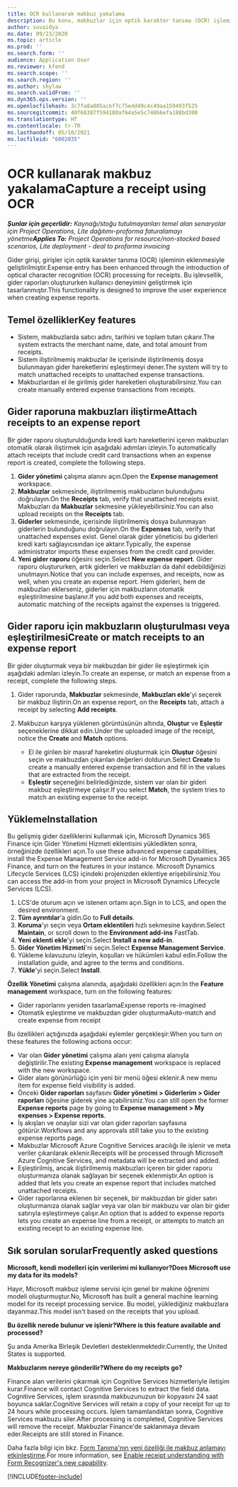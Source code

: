```yaml
---
title: OCR kullanarak makbuz yakalama
description: Bu konu, makbuzlar için optik karakter tanıma (OCR) işlemi hakkında bilgi sağlar.
author: suvaidya
ms.date: 09/23/2020
ms.topic: article
ms.prod: ''
ms.search.form: ''
audience: Application User
ms.reviewer: kfend
ms.search.scope: ''
ms.search.region: ''
ms.author: shylaw
ms.search.validFrom: ''
ms.dyn365.ops.version: ''
ms.openlocfilehash: 3c7fa8a805acbf7c75edd49c4c49aa159493f525
ms.sourcegitcommit: 40f68387f594180af64a5e5c748b6efa188bd300
ms.translationtype: HT
ms.contentlocale: tr-TR
ms.lasthandoff: 05/10/2021
ms.locfileid: "6002035"
---
```

# <a name="capture-a-receipt-using-ocr"></a><span data-ttu-id="0d9b6-103">OCR kullanarak makbuz yakalama</span><span class="sxs-lookup"><span data-stu-id="0d9b6-103">Capture a receipt using OCR</span></span>

<span data-ttu-id="0d9b6-104">_**Şunlar için geçerlidir:** Kaynağı/stoğu tutulmayanları temel alan senaryolar için Project Operations, Lite dağıtımı-proforma faturalamayı yönetme_</span><span class="sxs-lookup"><span data-stu-id="0d9b6-104">_**Applies To:** Project Operations for resource/non-stocked based scenarios, Lite deployment - deal to proforma invoicing_</span></span>

<span data-ttu-id="0d9b6-105">Gider girişi, girişler için optik karakter tanıma (OCR) işleminin eklenmesiyle geliştirilmiştir.</span><span class="sxs-lookup"><span data-stu-id="0d9b6-105">Expense entry has been enhanced through the introduction of optical character recognition (OCR) processing for receipts.</span></span> <span data-ttu-id="0d9b6-106">Bu işlevsellik, gider raporları oluştururken kullanıcı deneyimini geliştirmek için tasarlanmıştır.</span><span class="sxs-lookup"><span data-stu-id="0d9b6-106">This functionality is designed to improve the user experience when creating expense reports.</span></span>

## <a name="key-features"></a><span data-ttu-id="0d9b6-107">Temel özellikler</span><span class="sxs-lookup"><span data-stu-id="0d9b6-107">Key features</span></span>

- <span data-ttu-id="0d9b6-108">Sistem, makbuzlarda satıcı adını, tarihini ve toplam tutarı çıkarır.</span><span class="sxs-lookup"><span data-stu-id="0d9b6-108">The system extracts the merchant name, date, and total amount from receipts.</span></span>
- <span data-ttu-id="0d9b6-109">Sistem iliştirilmemiş makbuzlar ile içerisinde iliştirilmemiş dosya bulunmayan gider hareketlerini eşleştirmeyi dener.</span><span class="sxs-lookup"><span data-stu-id="0d9b6-109">The system will try to match unattached receipts to unattached expense transactions.</span></span>
- <span data-ttu-id="0d9b6-110">Makbuzlardan el ile girilmiş gider hareketleri oluşturabilirsiniz.</span><span class="sxs-lookup"><span data-stu-id="0d9b6-110">You can create manually entered expense transactions from receipts.</span></span>

## <a name="attach-receipts-to-an-expense-report"></a><span data-ttu-id="0d9b6-111">Gider raporuna makbuzları iliştirme</span><span class="sxs-lookup"><span data-stu-id="0d9b6-111">Attach receipts to an expense report</span></span>

<span data-ttu-id="0d9b6-112">Bir gider raporu oluşturulduğunda kredi kartı hareketlerini içeren makbuzları otomatik olarak iliştirmek için aşağıdaki adımları izleyin.</span><span class="sxs-lookup"><span data-stu-id="0d9b6-112">To automatically attach receipts that include credit card transactions when an expense report is created, complete the following steps.</span></span>

  1. <span data-ttu-id="0d9b6-113">**Gider yönetimi** çalışma alanını açın.</span><span class="sxs-lookup"><span data-stu-id="0d9b6-113">Open the **Expense management** workspace.</span></span>
  2. <span data-ttu-id="0d9b6-114">**Makbuzlar** sekmesinde, iliştirilmemiş makbuzların bulunduğunu doğrulayın.</span><span class="sxs-lookup"><span data-stu-id="0d9b6-114">On the **Receipts** tab, verify that unattached receipts exist.</span></span> <span data-ttu-id="0d9b6-115">Makbuzları da **Makbuzlar** sekmesine yükleyebilirsiniz.</span><span class="sxs-lookup"><span data-stu-id="0d9b6-115">You can also upload receipts on the **Receipts** tab.</span></span>
  3. <span data-ttu-id="0d9b6-116">**Giderler** sekmesinde, içerisinde iliştirilmemiş dosya bulunmayan giderlerin bulunduğunu doğrulayın.</span><span class="sxs-lookup"><span data-stu-id="0d9b6-116">On the **Expenses** tab, verify that unattached expenses exist.</span></span> <span data-ttu-id="0d9b6-117">Genel olarak gider yöneticisi bu giderleri kredi kartı sağlayıcısından içe aktarır.</span><span class="sxs-lookup"><span data-stu-id="0d9b6-117">Typically, the expense administrator imports these expenses from the credit card provider.</span></span>
  4. <span data-ttu-id="0d9b6-118">**Yeni gider raporu** öğesini seçin.</span><span class="sxs-lookup"><span data-stu-id="0d9b6-118">Select **New expense report**.</span></span> <span data-ttu-id="0d9b6-119">Gider raporu oluştururken, artık giderleri ve makbuzları da dahil edebildiğinizi unutmayın.</span><span class="sxs-lookup"><span data-stu-id="0d9b6-119">Notice that you can include expenses, and receipts, now as well, when you create an expense report.</span></span> <span data-ttu-id="0d9b6-120">Hem giderleri, hem de makbuzları eklerseniz, giderler için makbuzların otomatik eşleştirilmesine başlanır.</span><span class="sxs-lookup"><span data-stu-id="0d9b6-120">If you add both expenses and receipts, automatic matching of the receipts against the expenses is triggered.</span></span>

## <a name="create-or-match-receipts-to-an-expense-report"></a><span data-ttu-id="0d9b6-121">Gider raporu için makbuzların oluşturulması veya eşleştirilmesi</span><span class="sxs-lookup"><span data-stu-id="0d9b6-121">Create or match receipts to an expense report</span></span>
<span data-ttu-id="0d9b6-122">Bir gider oluşturmak veya bir makbuzdan bir gider ile eşleştirmek için aşağıdaki adımları izleyin.</span><span class="sxs-lookup"><span data-stu-id="0d9b6-122">To create an expense, or match an expense from a receipt, complete the following steps.</span></span>

  1. <span data-ttu-id="0d9b6-123">Gider raporunda, **Makbuzlar** sekmesinde, **Makbuzları ekle**'yi seçerek bir makbuz iliştirin.</span><span class="sxs-lookup"><span data-stu-id="0d9b6-123">On an expense report, on the **Receipts** tab, attach a receipt by selecting **Add receipts**.</span></span>
  2. <span data-ttu-id="0d9b6-124">Makbuzun karşıya yüklenen görüntüsünün altında, **Oluştur** ve **Eşleştir** seçeneklerine dikkat edin.</span><span class="sxs-lookup"><span data-stu-id="0d9b6-124">Under the uploaded image of the receipt, notice the **Create** and **Match** options.</span></span>

      - <span data-ttu-id="0d9b6-125">El ile girilen bir masraf hareketini oluşturmak için **Oluştur** öğesini seçin ve makbuzdan çıkarılan değerleri doldurun.</span><span class="sxs-lookup"><span data-stu-id="0d9b6-125">Select **Create** to create a manually entered expense transaction and fill in the values that are extracted from the receipt.</span></span>
      - <span data-ttu-id="0d9b6-126">**Eşleştir** seçeneğini belirlediğinizde, sistem var olan bir gideri makbuz eşleştirmeye çalışır.</span><span class="sxs-lookup"><span data-stu-id="0d9b6-126">If you select **Match**, the system tries to match an existing expense to the receipt.</span></span>

## <a name="installation"></a><span data-ttu-id="0d9b6-127">Yükleme</span><span class="sxs-lookup"><span data-stu-id="0d9b6-127">Installation</span></span>

<span data-ttu-id="0d9b6-128">Bu gelişmiş gider özelliklerini kullanmak için, Microsoft Dynamics 365 Finance için Gider Yönetimi Hizmeti eklentisini yükledikten sonra, örneğinizde özellikleri açın.</span><span class="sxs-lookup"><span data-stu-id="0d9b6-128">To use these advanced expense capabilities, install the Expense Management Service add-in for Microsoft Dynamics 365 Finance, and turn on the features in your instance.</span></span> <span data-ttu-id="0d9b6-129">Microsoft Dynamics Lifecycle Services (LCS) içindeki projenizden eklentiye erişebilirsiniz.</span><span class="sxs-lookup"><span data-stu-id="0d9b6-129">You can access the add-in from your project in Microsoft Dynamics Lifecycle Services (LCS).</span></span>

1. <span data-ttu-id="0d9b6-130">LCS'de oturum açın ve istenen ortamı açın.</span><span class="sxs-lookup"><span data-stu-id="0d9b6-130">Sign in to LCS, and open the desired environment.</span></span>
2. <span data-ttu-id="0d9b6-131">**Tüm ayrıntılar**'a gidin.</span><span class="sxs-lookup"><span data-stu-id="0d9b6-131">Go to **Full details**.</span></span>
3. <span data-ttu-id="0d9b6-132">**Koruma**'yı seçin veya **Ortam eklentileri** hızlı sekmesine kaydırın.</span><span class="sxs-lookup"><span data-stu-id="0d9b6-132">Select **Maintain**, or scroll down to the **Environment add-ins** FastTab.</span></span>
4. <span data-ttu-id="0d9b6-133">**Yeni eklenti ekle**'yi seçin.</span><span class="sxs-lookup"><span data-stu-id="0d9b6-133">Select **Install a new add-in**.</span></span>
5. <span data-ttu-id="0d9b6-134">**Gider Yönetim Hizmeti**'ni seçin.</span><span class="sxs-lookup"><span data-stu-id="0d9b6-134">Select **Expense Management Service**.</span></span>
6. <span data-ttu-id="0d9b6-135">Yükleme kılavuzunu izleyin, koşulları ve hükümleri kabul edin.</span><span class="sxs-lookup"><span data-stu-id="0d9b6-135">Follow the installation guide, and agree to the terms and conditions.</span></span>
7. <span data-ttu-id="0d9b6-136">**Yükle**'yi seçin.</span><span class="sxs-lookup"><span data-stu-id="0d9b6-136">Select **Install**.</span></span>

<span data-ttu-id="0d9b6-137">**Özellik Yönetimi** çalışma alanında, aşağıdaki özellikleri açın:</span><span class="sxs-lookup"><span data-stu-id="0d9b6-137">In the **Feature management** workspace, turn on the following features:</span></span>

- <span data-ttu-id="0d9b6-138">Gider raporlarını yeniden tasarlama</span><span class="sxs-lookup"><span data-stu-id="0d9b6-138">Expense reports re-imagined</span></span>
- <span data-ttu-id="0d9b6-139">Otomatik eşleştirme ve makbuzdan gider oluşturma</span><span class="sxs-lookup"><span data-stu-id="0d9b6-139">Auto-match and create expense from receipt</span></span>

<span data-ttu-id="0d9b6-140">Bu özellikleri açtığınızda aşağıdaki eylemler gerçekleşir:</span><span class="sxs-lookup"><span data-stu-id="0d9b6-140">When you turn on these features the following actions occur:</span></span>

- <span data-ttu-id="0d9b6-141">Var olan **Gider yönetimi** çalışma alanı yeni çalışma alanıyla değiştirilir.</span><span class="sxs-lookup"><span data-stu-id="0d9b6-141">The existing **Expense management** workspace is replaced with the new workspace.</span></span>
- <span data-ttu-id="0d9b6-142">Gider alanı görünürlüğü için yeni bir menü öğesi eklenir.</span><span class="sxs-lookup"><span data-stu-id="0d9b6-142">A new menu item for expense field visibility is added.</span></span>
- <span data-ttu-id="0d9b6-143">Önceki **Gider raporları** sayfasını **Gider yönetimi > Giderlerim > Gider raporları** öğesine giderek yine açabilirsiniz.</span><span class="sxs-lookup"><span data-stu-id="0d9b6-143">You can still open the former **Expense reports** page by going to **Expense management > My expenses > Expense reports**.</span></span>
- <span data-ttu-id="0d9b6-144">İş akışları ve onaylar sizi var olan gider raporları sayfasına götürür.</span><span class="sxs-lookup"><span data-stu-id="0d9b6-144">Workflows and any approvals still take you to the existing expense reports page.</span></span>
- <span data-ttu-id="0d9b6-145">Makbuzlar Microsoft Azure Cognitive Services aracılığı ile işlenir ve meta veriler çıkarılarak eklenir.</span><span class="sxs-lookup"><span data-stu-id="0d9b6-145">Receipts will be processed through Microsoft Azure Cognitive Services, and metadata will be extracted and added.</span></span>
- <span data-ttu-id="0d9b6-146">Eşleştirilmiş, ancak iliştirilmemiş makbuzları içeren bir gider raporu oluşturmanıza olanak sağlayan bir seçenek eklenmiştir.</span><span class="sxs-lookup"><span data-stu-id="0d9b6-146">An option is added that lets you create an expense report that includes matched unattached receipts.</span></span>
- <span data-ttu-id="0d9b6-147">Gider raporlarına eklenen bir seçenek, bir makbuzdan bir gider satırı oluşturmanıza olanak sağlar veya var olan bir makbuzu var olan bir gider satırıyla eşleştirmeye çalışır.</span><span class="sxs-lookup"><span data-stu-id="0d9b6-147">An option that is added to expense reports lets you create an expense line from a receipt, or attempts to match an existing receipt to an existing expense line.</span></span>

## <a name="frequently-asked-questions"></a><span data-ttu-id="0d9b6-148">Sık sorulan sorular</span><span class="sxs-lookup"><span data-stu-id="0d9b6-148">Frequently asked questions</span></span>

<span data-ttu-id="0d9b6-149">**Microsoft, kendi modelleri için verilerimi mi kullanıyor?**</span><span class="sxs-lookup"><span data-stu-id="0d9b6-149">**Does Microsoft use my data for its models?**</span></span>

<span data-ttu-id="0d9b6-150">Hayır, Microsoft makbuz işleme servisi için genel bir makine öğrenimi modeli oluşturmuştur.</span><span class="sxs-lookup"><span data-stu-id="0d9b6-150">No, Microsoft has built a general machine learning model for its receipt processing service.</span></span> <span data-ttu-id="0d9b6-151">Bu model, yüklediğiniz makbuzlara dayanmaz.</span><span class="sxs-lookup"><span data-stu-id="0d9b6-151">This model isn't based on the receipts that you upload.</span></span>

<span data-ttu-id="0d9b6-152">**Bu özellik nerede bulunur ve işlenir?**</span><span class="sxs-lookup"><span data-stu-id="0d9b6-152">**Where is this feature available and processed?**</span></span>

<span data-ttu-id="0d9b6-153">Şu anda Amerika Birleşik Devletleri desteklenmektedir.</span><span class="sxs-lookup"><span data-stu-id="0d9b6-153">Currently, the United States is supported.</span></span>

<span data-ttu-id="0d9b6-154">**Makbuzlarım nereye gönderilir?**</span><span class="sxs-lookup"><span data-stu-id="0d9b6-154">**Where do my receipts go?**</span></span>

<span data-ttu-id="0d9b6-155">Finance alan verilerini çıkarmak için Cognitive Services hizmetleriyle iletişim kurar.</span><span class="sxs-lookup"><span data-stu-id="0d9b6-155">Finance will contact Cognitive Services to extract the field data.</span></span> <span data-ttu-id="0d9b6-156">Cognitive Services, işlem sırasında makbuzunuzun bir kopyasını 24 saat boyunca saklar.</span><span class="sxs-lookup"><span data-stu-id="0d9b6-156">Cognitive Services will retain a copy of your receipt for up to 24 hours while processing occurs.</span></span> <span data-ttu-id="0d9b6-157">İşlem tamamlandıktan sonra, Cognitive Services makbuzu siler.</span><span class="sxs-lookup"><span data-stu-id="0d9b6-157">After processing is completed, Cognitive Services will remove the receipt.</span></span> <span data-ttu-id="0d9b6-158">Makbuzlar Finance'de saklanmaya devam eder.</span><span class="sxs-lookup"><span data-stu-id="0d9b6-158">Receipts are still stored in Finance.</span></span>

<span data-ttu-id="0d9b6-159">Daha fazla bilgi için bkz. [Form Tanıma'nın yeni özelliği ile makbuz anlamayı etkinleştirme](https://azure.microsoft.com/blog/enable-receipt-understanding-with-form-recognizer-s-new-capability/).</span><span class="sxs-lookup"><span data-stu-id="0d9b6-159">For more information, see [Enable receipt understanding with Form Recognizer's new capability](https://azure.microsoft.com/blog/enable-receipt-understanding-with-form-recognizer-s-new-capability/).</span></span>


[!INCLUDE[footer-include](../includes/footer-banner.md)]
